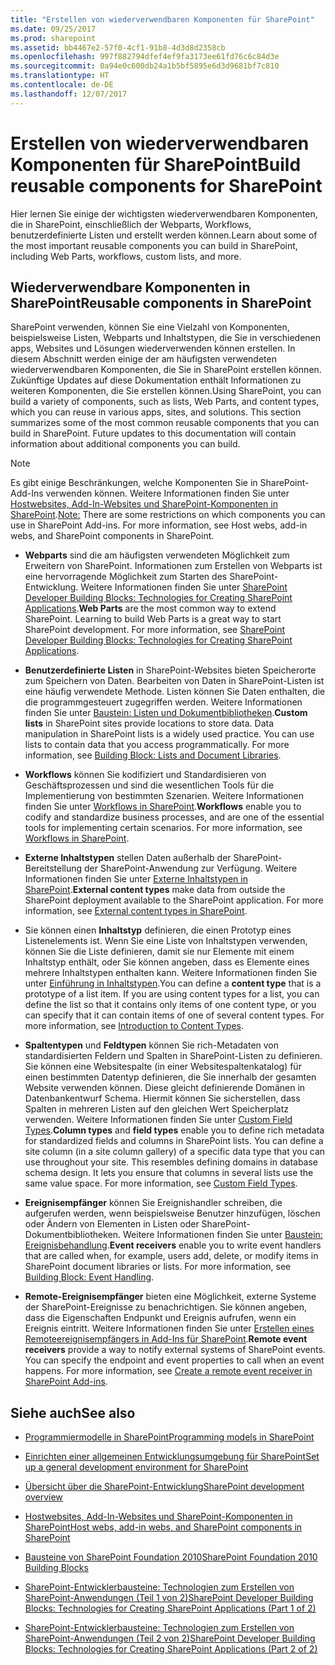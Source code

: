 ```yaml
---
title: "Erstellen von wiederverwendbaren Komponenten für SharePoint"
ms.date: 09/25/2017
ms.prod: sharepoint
ms.assetid: bb4467e2-57f0-4cf1-91b8-4d3d8d2358cb
ms.openlocfilehash: 997f882794dfef4ef9fa3173ee61fd76c6c84d3e
ms.sourcegitcommit: 0a94e0c600db24a1b5bf5895e6d3d9681bf7c810
ms.translationtype: HT
ms.contentlocale: de-DE
ms.lasthandoff: 12/07/2017
---
```

# <a name="build-reusable-components-for-sharepoint"></a><span data-ttu-id="34b95-102">Erstellen von wiederverwendbaren Komponenten für SharePoint</span><span class="sxs-lookup"><span data-stu-id="34b95-102">Build reusable components for SharePoint</span></span>
<span data-ttu-id="34b95-103">Hier lernen Sie einige der wichtigsten wiederverwendbaren Komponenten, die in SharePoint, einschließlich der Webparts, Workflows, benutzerdefinierte Listen und erstellt werden können.</span><span class="sxs-lookup"><span data-stu-id="34b95-103">Learn about some of the most important reusable components you can build in SharePoint, including Web Parts, workflows, custom lists, and more.</span></span>
## <a name="reusable-components-in-sharepoint"></a><span data-ttu-id="34b95-104">Wiederverwendbare Komponenten in SharePoint</span><span class="sxs-lookup"><span data-stu-id="34b95-104">Reusable components in SharePoint</span></span>
<span data-ttu-id="34b95-105"><a name="SP15Reusecomp_Reusable"> </a></span><span class="sxs-lookup"><span data-stu-id="34b95-105"><a name="SP15Reusecomp_Reusable"> </a></span></span>

<span data-ttu-id="34b95-p101">SharePoint verwenden, können Sie eine Vielzahl von Komponenten, beispielsweise Listen, Webparts und Inhaltstypen, die Sie in verschiedenen apps, Websites und Lösungen wiederverwenden können erstellen. In diesem Abschnitt werden einige der am häufigsten verwendeten wiederverwendbaren Komponenten, die Sie in SharePoint erstellen können. Zukünftige Updates auf diese Dokumentation enthält Informationen zu weiteren Komponenten, die Sie erstellen können.</span><span class="sxs-lookup"><span data-stu-id="34b95-p101">Using SharePoint, you can build a variety of components, such as lists, Web Parts, and content types, which you can reuse in various apps, sites, and solutions. This section summarizes some of the most common reusable components that you can build in SharePoint. Future updates to this documentation will contain information about additional components you can build.</span></span>
  
    
> [!NOTE]
> <span data-ttu-id="34b95-109">Es gibt einige Beschränkungen, welche Komponenten Sie in SharePoint-Add-Ins verwenden können. Weitere Informationen finden Sie unter [Hostwebsites, Add-In-Websites und SharePoint-Komponenten in SharePoint](http://msdn.microsoft.com/library/b791cdf5-8aa2-47fa-bc4c-aee437354759%28Office.15%29.aspx).</span><span class="sxs-lookup"><span data-stu-id="34b95-109">[Note:](http://msdn.microsoft.com/library/b791cdf5-8aa2-47fa-bc4c-aee437354759%28Office.15%29.aspx) There are some restrictions on which components you can use in SharePoint Add-ins. For more information, see  Host webs, add-in webs, and SharePoint components in SharePoint.</span></span> 
  
    
    


- <span data-ttu-id="34b95-p102">**Webparts** sind die am häufigsten verwendeten Möglichkeit zum Erweitern von SharePoint. Informationen zum Erstellen von Webparts ist eine hervorragende Möglichkeit zum Starten des SharePoint-Entwicklung. Weitere Informationen finden Sie unter [SharePoint Developer Building Blocks: Technologies for Creating SharePoint Applications](http://msdn.microsoft.com/library/138422cf-c140-466a-bcd8-cacba51ef886%28Office.15%29.aspx#bb2_WebParts).</span><span class="sxs-lookup"><span data-stu-id="34b95-p102">**Web Parts** are the most common way to extend SharePoint. Learning to build Web Parts is a great way to start SharePoint development. For more information, see [SharePoint Developer Building Blocks: Technologies for Creating SharePoint Applications](http://msdn.microsoft.com/library/138422cf-c140-466a-bcd8-cacba51ef886%28Office.15%29.aspx#bb2_WebParts).</span></span>
    
  
- <span data-ttu-id="34b95-p103">**Benutzerdefinierte Listen** in SharePoint-Websites bieten Speicherorte zum Speichern von Daten. Bearbeiten von Daten in SharePoint-Listen ist eine häufig verwendete Methode. Listen können Sie Daten enthalten, die die programmgesteuert zugegriffen werden. Weitere Informationen finden Sie unter [Baustein: Listen und Dokumentbibliotheken](http://msdn.microsoft.com/library/16da8f64-f53b-4490-8636-db0e4d7a6912%28Office.15%29.aspx).</span><span class="sxs-lookup"><span data-stu-id="34b95-p103">**Custom lists** in SharePoint sites provide locations to store data. Data manipulation in SharePoint lists is a widely used practice. You can use lists to contain data that you access programmatically. For more information, see [Building Block: Lists and Document Libraries](http://msdn.microsoft.com/library/16da8f64-f53b-4490-8636-db0e4d7a6912%28Office.15%29.aspx).</span></span>
    
  
- <span data-ttu-id="34b95-p104">**Workflows** können Sie kodifiziert und Standardisieren von Geschäftsprozessen und sind die wesentlichen Tools für die Implementierung von bestimmten Szenarien. Weitere Informationen finden Sie unter [Workflows in SharePoint](workflows-in-sharepoint.md).</span><span class="sxs-lookup"><span data-stu-id="34b95-p104">**Workflows** enable you to codify and standardize business processes, and are one of the essential tools for implementing certain scenarios. For more information, see [Workflows in SharePoint](workflows-in-sharepoint.md).</span></span>
    
  
- <span data-ttu-id="34b95-p105">**Externe Inhaltstypen** stellen Daten außerhalb der SharePoint-Bereitstellung der SharePoint-Anwendung zur Verfügung. Weitere Informationen finden Sie unter [Externe Inhaltstypen in SharePoint](external-content-types-in-sharepoint.md).</span><span class="sxs-lookup"><span data-stu-id="34b95-p105">**External content types** make data from outside the SharePoint deployment available to the SharePoint application. For more information, see [External content types in SharePoint](external-content-types-in-sharepoint.md).</span></span>
    
  
- <span data-ttu-id="34b95-p106">Sie können einen **Inhaltstyp** definieren, die einen Prototyp eines Listenelements ist. Wenn Sie eine Liste von Inhaltstypen verwenden, können Sie die Liste definieren, damit sie nur Elemente mit einem Inhaltstyp enthält, oder Sie können angeben, dass es Elemente eines mehrere Inhaltstypen enthalten kann. Weitere Informationen finden Sie unter [Einführung in Inhaltstypen](http://msdn.microsoft.com/library/a345a6c5-7031-46ab-a2c2-37bedc3012f4%28Office.15%29.aspx).</span><span class="sxs-lookup"><span data-stu-id="34b95-p106">You can define a **content type** that is a prototype of a list item. If you are using content types for a list, you can define the list so that it contains only items of one content type, or you can specify that it can contain items of one of several content types. For more information, see [Introduction to Content Types](http://msdn.microsoft.com/library/a345a6c5-7031-46ab-a2c2-37bedc3012f4%28Office.15%29.aspx).</span></span>
    
  
- <span data-ttu-id="34b95-p107">**Spaltentypen** und **Feldtypen** können Sie rich-Metadaten von standardisierten Feldern und Spalten in SharePoint-Listen zu definieren. Sie können eine Websitespalte (in einer Websitespaltenkatalog) für einen bestimmten Datentyp definieren, die Sie innerhalb der gesamten Website verwenden können. Diese gleicht definierende Domänen in Datenbankentwurf Schema. Hiermit können Sie sicherstellen, dass Spalten in mehreren Listen auf den gleichen Wert Speicherplatz verwenden. Weitere Informationen finden Sie unter [Custom Field Types](http://msdn.microsoft.com/library/1345b345-226d-443a-918f-af123a3c7b13%28Office.15%29.aspx).</span><span class="sxs-lookup"><span data-stu-id="34b95-p107">**Column types** and **field types** enable you to define rich metadata for standardized fields and columns in SharePoint lists. You can define a site column (in a site column gallery) of a specific data type that you can use throughout your site. This resembles defining domains in database schema design. It lets you ensure that columns in several lists use the same value space. For more information, see [Custom Field Types](http://msdn.microsoft.com/library/1345b345-226d-443a-918f-af123a3c7b13%28Office.15%29.aspx).</span></span>
    
  
- <span data-ttu-id="34b95-p108">**Ereignisempfänger** können Sie Ereignishandler schreiben, die aufgerufen werden, wenn beispielsweise Benutzer hinzufügen, löschen oder Ändern von Elementen in Listen oder SharePoint-Dokumentbibliotheken. Weitere Informationen finden Sie unter [Baustein: Ereignisbehandlung](http://msdn.microsoft.com/library/212cf488-43cb-4250-82d5-3b962b6e56e6%28Office.15%29.aspx).</span><span class="sxs-lookup"><span data-stu-id="34b95-p108">**Event receivers** enable you to write event handlers that are called when, for example, users add, delete, or modify items in SharePoint document libraries or lists. For more information, see [Building Block: Event Handling](http://msdn.microsoft.com/library/212cf488-43cb-4250-82d5-3b962b6e56e6%28Office.15%29.aspx).</span></span>
    
  
- <span data-ttu-id="34b95-p109">**Remote-Ereignisempfänger** bieten eine Möglichkeit, externe Systeme der SharePoint-Ereignisse zu benachrichtigen. Sie können angeben, dass die Eigenschaften Endpunkt und Ereignis aufrufen, wenn ein Ereignis eintritt. Weitere Informationen finden Sie unter [Erstellen eines Remoteereignisempfängers in Add-Ins für SharePoint](http://msdn.microsoft.com/library/628c6103-52f9-4d85-9464-4a6862b36640%28Office.15%29.aspx).</span><span class="sxs-lookup"><span data-stu-id="34b95-p109">**Remote event receivers** provide a way to notify external systems of SharePoint events. You can specify the endpoint and event properties to call when an event happens. For more information, see [Create a remote event receiver in SharePoint Add-ins](http://msdn.microsoft.com/library/628c6103-52f9-4d85-9464-4a6862b36640%28Office.15%29.aspx).</span></span>
    
  

## <a name="see-also"></a><span data-ttu-id="34b95-134">Siehe auch</span><span class="sxs-lookup"><span data-stu-id="34b95-134">See also</span></span>
<span data-ttu-id="34b95-135"><a name="SP15Reusecomp_AddRes"> </a></span><span class="sxs-lookup"><span data-stu-id="34b95-135"><a name="SP15Reusecomp_AddRes"> </a></span></span>


-  [<span data-ttu-id="34b95-136">Programmiermodelle in SharePoint</span><span class="sxs-lookup"><span data-stu-id="34b95-136">Programming models in SharePoint</span></span>](programming-models-in-sharepoint.md)
    
  
-  [<span data-ttu-id="34b95-137">Einrichten einer allgemeinen Entwicklungsumgebung für SharePoint</span><span class="sxs-lookup"><span data-stu-id="34b95-137">Set up a general development environment for SharePoint</span></span>](set-up-a-general-development-environment-for-sharepoint.md)
    
  
-  [<span data-ttu-id="34b95-138">Übersicht über die SharePoint-Entwicklung</span><span class="sxs-lookup"><span data-stu-id="34b95-138">SharePoint development overview</span></span>](sharepoint-development-overview.md)
    
  
-  <span data-ttu-id="34b95-139">[Hostwebsites, Add-In-Websites und SharePoint-Komponenten in SharePoint](http://msdn.microsoft.com/library/b791cdf5-8aa2-47fa-bc4c-aee437354759%28Office.15%29.aspx)</span><span class="sxs-lookup"><span data-stu-id="34b95-139">[Host webs, add-in webs, and SharePoint components in SharePoint](http://msdn.microsoft.com/library/b791cdf5-8aa2-47fa-bc4c-aee437354759%28Office.15%29.aspx)</span></span>
    
  
-  <span data-ttu-id="34b95-140">[Bausteine von SharePoint Foundation 2010](http://msdn.microsoft.com/library/0d7f5106-dcbd-442e-9907-d28a323bbe11%28Office.15%29.aspx)</span><span class="sxs-lookup"><span data-stu-id="34b95-140">[SharePoint Foundation 2010 Building Blocks](http://msdn.microsoft.com/library/0d7f5106-dcbd-442e-9907-d28a323bbe11%28Office.15%29.aspx)</span></span>
    
  
-  <span data-ttu-id="34b95-141">[SharePoint-Entwicklerbausteine: Technologien zum Erstellen von SharePoint-Anwendungen (Teil 1 von 2)](http://msdn.microsoft.com/library/7ef04158-d149-4301-ab91-4617677eefc4%28Office.15%29.aspx)</span><span class="sxs-lookup"><span data-stu-id="34b95-141">[SharePoint Developer Building Blocks: Technologies for Creating SharePoint Applications (Part 1 of 2)](http://msdn.microsoft.com/library/7ef04158-d149-4301-ab91-4617677eefc4%28Office.15%29.aspx)</span></span>
    
  
-  <span data-ttu-id="34b95-142">[SharePoint-Entwicklerbausteine: Technologien zum Erstellen von SharePoint-Anwendungen (Teil 2 von 2)](http://msdn.microsoft.com/library/138422cf-c140-466a-bcd8-cacba51ef886%28Office.15%29.aspx)</span><span class="sxs-lookup"><span data-stu-id="34b95-142">[SharePoint Developer Building Blocks: Technologies for Creating SharePoint Applications (Part 2 of 2)](http://msdn.microsoft.com/library/138422cf-c140-466a-bcd8-cacba51ef886%28Office.15%29.aspx)</span></span>
    
  

